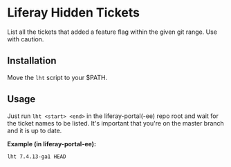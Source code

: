 # Liferay Hidden Tickets

List all the tickets that added a feature flag within the given git range. Use with caution.

## Installation

Move the `lht` script to your $PATH.

## Usage

Just run `lht <start> <end>` in the liferay-portal(-ee) repo root and wait for the ticket names to be listed. It's important that you're on the master branch and it is up to date.

**Example (in liferay-portal-ee):**
```bash
lht 7.4.13-ga1 HEAD
```
